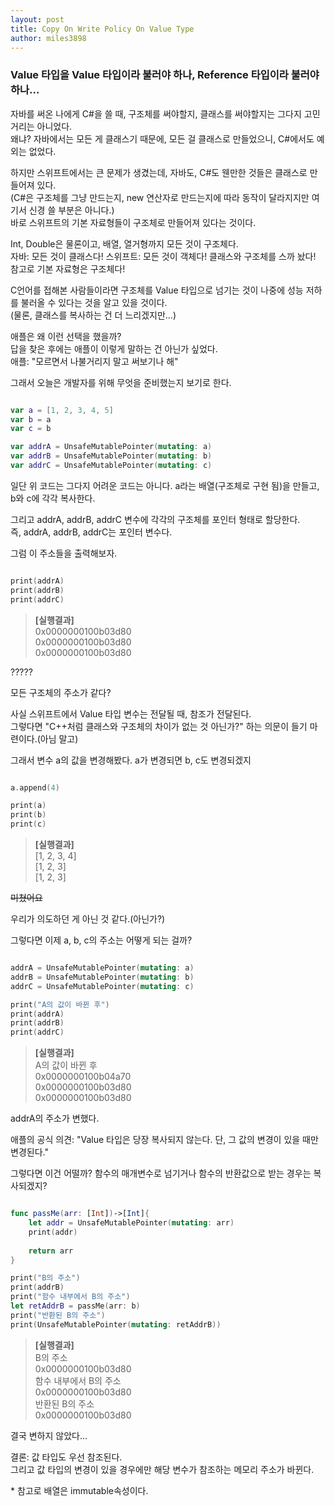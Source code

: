 ```yaml
---
layout: post
title: Copy On Write Policy On Value Type
author: miles3898
---
```


### Value 타입을 Value 타입이라 불러야 하나, Reference 타입이라 불러야 하나...

자바를 써온 나에게 C#을 쓸 때, 구조체를 써야할지, 클래스를 써야할지는 그다지 고민거리는 아니었다.  
왜냐? 자바에서는 모든 게 클래스기 때문에, 모든 걸 클래스로 만들었으니, C#에서도 예외는 없었다.  

하지만 스위프트에서는 큰 문제가 생겼는데, 자바도, C#도 웬만한 것들은 클래스로 만들어져 있다.  
(C#은 구조체를 그냥 만드는지, new 연산자로 만드는지에 따라 동작이 달라지지만 여기서 신경 쓸 부분은 아니다.)  
바로 스위프트의 기본 자료형들이 구조체로 만들어져 있다는 것이다.

Int, Double은 물론이고, 배열, 열거형까지 모든 것이 구조체다.  
자바: 모든 것이 클래스다!
스위프트: 모든 것이 객체다! 클래스와 구조체를 스까 놨다! 참고로 기본 자료형은 구조체다!  

C언어를 접해본 사람들이라면 구조체를 Value 타입으로 넘기는 것이 나중에 성능 저하를 불러올 수 있다는 것을 알고 있을 것이다.  
(물론, 클래스를 복사하는 건 더 느리겠지만...)

애플은 왜 이런 선택을 했을까?  
답을 찾은 후에는 애플이 이렇게 말하는 건 아닌가 싶었다.  
애플: "모르면서 나불거리지 말고 써보기나 해"  

그래서 오늘은 개발자를 위해 무엇을 준비했는지 보기로 한다.

```swift

var a = [1, 2, 3, 4, 5]
var b = a
var c = b

var addrA = UnsafeMutablePointer(mutating: a)
var addrB = UnsafeMutablePointer(mutating: b)
var addrC = UnsafeMutablePointer(mutating: c)

```

일단 위 코드는 그다지 어려운 코드는 아니다. a라는 배열(구조체로 구현 됨)을 만들고, b와 c에 각각 복사한다.

그리고 addrA, addrB, addrC 변수에 각각의 구조체를 포인터 형태로 할당한다.  
즉, addrA, addrB, addrC는 포인터 변수다.

그럼 이 주소들을 출력해보자.  

```swift

print(addrA)
print(addrB)
print(addrC)

```
> **[실행결과]**  
> 0x0000000100b03d80  
> 0x0000000100b03d80  
> 0x0000000100b03d80  

?????

모든 구조체의 주소가 같다?

사실 스위프트에서 Value 타입 변수는 전달될 때, 참조가 전달된다.  
그렇다면 "C++처럼 클래스와 구조체의 차이가 없는 것 아닌가?" 하는 의문이 들기 마련이다.(아님 말고)  

그래서 변수 a의 값을 변경해봤다.
a가 변경되면 b, c도 변경되겠지

```swift

a.append(4)

print(a)
print(b)
print(c)

```

> **[실행결과]**  
> [1, 2, 3, 4]  
> [1, 2, 3]  
> [1, 2, 3]  

~~미쳤어요~~

우리가 의도하던 게 아닌 것 같다.(아닌가?)  

그렇다면 이제 a, b, c의 주소는 어떻게 되는 걸까?

```swift

addrA = UnsafeMutablePointer(mutating: a)
addrB = UnsafeMutablePointer(mutating: b)
addrC = UnsafeMutablePointer(mutating: c)

print("A의 값이 바뀐 후")
print(addrA)
print(addrB)
print(addrC)

```

> **[실행결과]**  
> A의 값이 바뀐 후  
> 0x0000000100b04a70  
> 0x0000000100b03d80  
> 0x0000000100b03d80  

addrA의 주소가 변했다.  

애플의 공식 의견: "Value 타입은 당장 복사되지 않는다. 단, 그 값의 변경이 있을 때만 변경된다."  

그렇다면 이건 어떨까? 함수의 매개변수로 넘기거나 함수의 반환값으로 받는 경우는 복사되겠지?  

```swift

func passMe(arr: [Int])->[Int]{
    let addr = UnsafeMutablePointer(mutating: arr)
    print(addr)
    
    return arr
}

print("B의 주소")
print(addrB)
print("함수 내부에서 B의 주소")
let retAddrB = passMe(arr: b)
print("반환된 B의 주소")
print(UnsafeMutablePointer(mutating: retAddrB))

```
> **[실행결과]**  
> B의 주소  
> 0x0000000100b03d80  
> 함수 내부에서 B의 주소  
> 0x0000000100b03d80  
> 반환된 B의 주소  
> 0x0000000100b03d80  

결국 변하지 않았다...  

결론: 값 타입도 우선 참조된다.  
그리고 값 타입의 변경이 있을 경우에만 해당 변수가 참조하는 메모리 주소가 바뀐다.  

\* 참고로 배열은 immutable속성이다.
